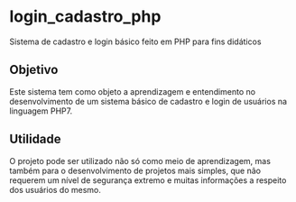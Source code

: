 # login_cadastro_php
Sistema de cadastro e login básico feito em PHP para fins didáticos

## Objetivo
Este sistema tem como objeto a aprendizagem e entendimento no desenvolvimento de um sistema básico
de cadastro e login de usuários na linguagem PHP7.

## Utilidade
O projeto pode ser utilizado não só como meio de aprendizagem, mas também para o desenvolvimento
de projetos mais simples, que não requerem um nível de segurança extremo e muitas informações a
respeito dos usuários do mesmo.

## 
